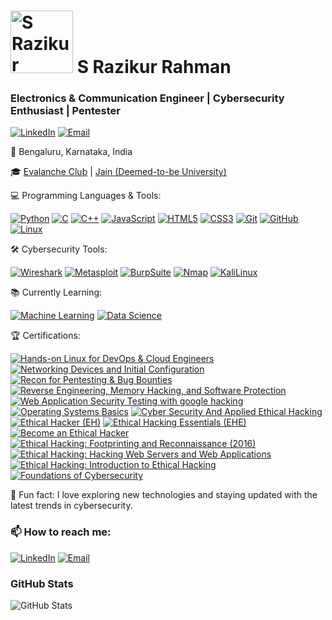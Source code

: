 <h1 align="left">
  <img src="https://avatars.githubusercontent.com/u/yourusername?v=4" alt="S Razikur Rahman" width="100" height="100" />
  S Razikur Rahman
</h1>
<h3 align="left">Electronics & Communication Engineer | Cybersecurity Enthusiast | Pentester</h3>

<p align="left">
  <a href="https://www.linkedin.com/in/s-razikur-rahman-304415235"><img src="https://img.shields.io/badge/LinkedIn-0077B5?style=for-the-badge&logo=linkedin&logoColor=white" alt="LinkedIn"></a>
  <a href="mailto:your-email@example.com"><img src="https://img.shields.io/badge/Email-D14836?style=for-the-badge&logo=gmail&logoColor=white" alt="Email"></a>
</p>

<p align="left">
  📍 Bengaluru, Karnataka, India
</p>

<p align="left">
  🎓 <a href="https://www.evalancheclub.com/">Evalanche Club</a> | <a href="https://www.jainuniversity.ac.in/">Jain (Deemed-to-be University)</a>
</p>

<p align="left">
  💻 Programming Languages & Tools:
</p>
<p align="left">
  <a href="#"><img src="https://img.shields.io/badge/Python-3776AB?style=for-the-badge&logo=python&logoColor=white" alt="Python"></a>
  <a href="#"><img src="https://img.shields.io/badge/C-A8B9CC?style=for-the-badge&logo=c&logoColor=white" alt="C"></a>
  <a href="#"><img src="https://img.shields.io/badge/C++-00599C?style=for-the-badge&logo=cplusplus&logoColor=white" alt="C++"></a>
  <a href="#"><img src="https://img.shields.io/badge/JavaScript-F7DF1E?style=for-the-badge&logo=javascript&logoColor=black" alt="JavaScript"></a>
  <a href="#"><img src="https://img.shields.io/badge/HTML5-E34F26?style=for-the-badge&logo=html5&logoColor=white" alt="HTML5"></a>
  <a href="#"><img src="https://img.shields.io/badge/CSS3-1572B6?style=for-the-badge&logo=css3&logoColor=white" alt="CSS3"></a>
  <a href="#"><img src="https://img.shields.io/badge/Git-F05032?style=for-the-badge&logo=git&logoColor=white" alt="Git"></a>
  <a href="#"><img src="https://img.shields.io/badge/GitHub-181717?style=for-the-badge&logo=github&logoColor=white" alt="GitHub"></a>
  <a href="#"><img src="https://img.shields.io/badge/Linux-FCC624?style=for-the-badge&logo=linux&logoColor=black" alt="Linux"></a>
</p>

<p align="left">
  🛠️ Cybersecurity Tools:
</p>
<p align="left">
  <a href="#"><img src="https://img.shields.io/badge/Wireshark-147FAA?style=for-the-badge&logo=wireshark&logoColor=white" alt="Wireshark"></a>
  <a href="#"><img src="https://img.shields.io/badge/Metasploit-147FAA?style=for-the-badge&logo=metasploit&logoColor=white" alt="Metasploit"></a>
  <a href="#"><img src="https://img.shields.io/badge/BurpSuite-147FAA?style=for-the-badge&logo=burpsuite&logoColor=white" alt="BurpSuite"></a>
  <a href="#"><img src="https://img.shields.io/badge/Nmap-147FAA?style=for-the-badge&logo=nmap&logoColor=white" alt="Nmap"></a>
  <a href="#"><img src="https://img.shields.io/badge/KaliLinux-147FAA?style=for-the-badge&logo=kalilinux&logoColor=white" alt="KaliLinux"></a>
</p>

<p align="left">
  📚 Currently Learning:
</p>
<p align="left">
  <a href="#"><img src="https://img.shields.io/badge/Machine%20Learning-FF6F00?style=for-the-badge&logo=scikit-learn&logoColor=white" alt="Machine Learning"></a>
  <a href="#"><img src="https://img.shields.io/badge/Data%20Science-0083B8?style=for-the-badge&logo=pandas&logoColor=white" alt="Data Science"></a>
</p>

<p align="left">
  🏆 Certifications:
</p>
<p align="left">
  <a href="https://www.credly.com/badges/your-badge-id"><img src="https://img.shields.io/badge/Hands--on%20Linux%20for%20DevOps%20&%20Cloud%20Engineers-EC--Council-blue" alt="Hands-on Linux for DevOps & Cloud Engineers"></a>
  <a href="https://www.credly.com/badges/your-badge-id"><img src="https://img.shields.io/badge/Networking%20Devices%20and%20Initial%20Configuration-Cisco-blue" alt="Networking Devices and Initial Configuration"></a>
  <a href="https://www.credly.com/badges/your-badge-id"><img src="https://img.shields.io/badge/Recon%20for%20Pentesting%20&%20Bug%20Bounties-EC--Council-blue" alt="Recon for Pentesting & Bug Bounties"></a>
  <a href="https://www.credly.com/badges/your-badge-id"><img src="https://img.shields.io/badge/Reverse%20Engineering%2C%20Memory%20Hacking%2C%20and%20Software%20Protection-EC--Council-blue" alt="Reverse Engineering, Memory Hacking, and Software Protection"></a>
  <a href="https://www.credly.com/badges/your-badge-id"><img src="https://img.shields.io/badge/Web%20Application%20Security%20Testing%20with%20google%20hacking-EC--Council-blue" alt="Web Application Security Testing with google hacking"></a>
  <a href="https://www.credly.com/badges/your-badge-id"><img src="https://img.shields.io/badge/Operating%20Systems%20Basics-Cisco-blue" alt="Operating Systems Basics"></a>
  <a href="https://www.credly.com/badges/your-badge-id"><img src="https://img.shields.io/badge/Cyber%20Security%20And%20Applied%20Ethical%20Hacking-Infosys-blue" alt="Cyber Security And Applied Ethical Hacking"></a>
  <a href="https://www.credly.com/badges/your-badge-id"><img src="https://img.shields.io/badge/Ethical%20Hacker%20(EH)-Cisco-blue" alt="Ethical Hacker (EH)"></a>
  <a href="https://www.credly.com/badges/your-badge-id"><img src="https://img.shields.io/badge/Ethical%20Hacking%20Essentials%20(EHE)-EC--Council-blue" alt="Ethical Hacking Essentials (EHE)"></a>
  <a href="https://www.credly.com/badges/your-badge-id"><img src="https://img.shields.io/badge/Become%20an%20Ethical%20Hacker-LinkedIn-blue" alt="Become an Ethical Hacker"></a>
  <a href="https://www.credly.com/badges/your-badge-id"><img src="https://img.shields.io/badge/Ethical%20Hacking:%20Footprinting%20and%20Reconnaissance%20(2016)-LinkedIn-blue" alt="Ethical Hacking: Footprinting and Reconnaissance (2016)"></a>
  <a href="https://www.credly.com/badges/your-badge-id"><img src="https://img.shields.io/badge/Ethical%20Hacking:%20Hacking%20Web%20Servers%20and%20Web%20Applications-LinkedIn-blue" alt="Ethical Hacking: Hacking Web Servers and Web Applications"></a>
  <a href="https://www.credly.com/badges/your-badge-id"><img src="https://img.shields.io/badge/Ethical%20Hacking:%20Introduction%20to%20Ethical%20Hacking-LinkedIn-blue" alt="Ethical Hacking: Introduction to Ethical Hacking"></a>
  <a href="https://www.credly.com/badges/your-badge-id"><img src="https://img.shields.io/badge/Foundations%20of%20Cybersecurity-Google-blue" alt="Foundations of Cybersecurity"></a>
</p>

<p align="left">
  💭 Fun fact: I love exploring new technologies and staying updated with the latest trends in cybersecurity.
</p>

<p align="left">
  <h3>📫 How to reach me:</h3>
  <a href="www.linkedin.com/in/s-razikur-rahman-304415235"><img src="https://img.shields.io/badge/LinkedIn-0077B5?style=for-the-badge&logo=linkedin&logoColor=white" alt="LinkedIn"></a>
  <a href="mailto:your-email@example.com"><img src="https://img.shields.io/badge/Email-D14836?style=for-the-badge&logo=gmail&logoColor=white" alt="Email"></a>
</p>

<p align="left">
  <h3>GitHub Stats</h3>
  <img src="https://github-readme-stats.vercel.app/api?username=yourusername&show_icons=true&theme=radical" alt="GitHub Stats">
</p>
